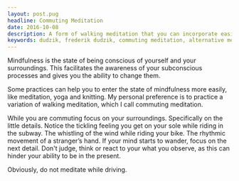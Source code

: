 ```yaml
---
layout: post.pug
headline: Commuting Meditation
date: 2016-10-08
description: A form of walking meditation that you can incorporate easily into your daily life.
keywords: dudzik, frederik dudzik, commuting meditation, alternative meditation practice, walking meditation
---
```

Mindfulness is the state of being conscious of yourself and your surroundings. This facilitates the awareness of your subconscious processes and gives you the ability to change them.

Some practices can help you to enter the state of mindfulness more easily, like meditation, yoga and knitting.
My personal preference is to practice a variation of walking meditation, which I call commuting meditation.

While you are commuting focus on your surroundings. Specifically on the little details. Notice the tickling feeling you get on your sole while riding in the subway. The whistling of the wind while riding your bike. The rhythmic movement of a stranger’s hand. If your mind starts to wander, focus on the next detail. Don't judge, think or react to your what you observe, as this can hinder your ability to be in the present. 

Obviously, do not meditate while driving.

